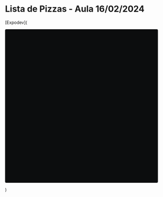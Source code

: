 # Lista de Pizzas - Aula 16/02/2024

[Expodev](<div data-snack-id="@lucianoquintela/meu-primeiro-app" data-snack-platform="web" data-snack-preview="true" data-snack-theme="dark" style="overflow:hidden;background:#0C0D0E;border:1px solid var(--color-border);border-radius:4px;height:505px;width:100%"></div>
<script async src="https://snack.expo.dev/embed.js"></script>)



